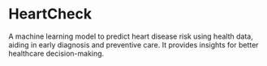 # HeartCheck
A machine learning model to predict heart disease risk using health data, aiding in early diagnosis and preventive care. It provides insights for better healthcare decision-making.
